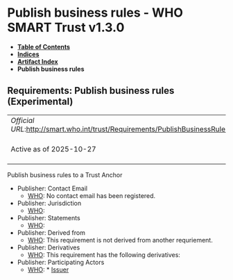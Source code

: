# Publish business rules - WHO SMART Trust v1.3.0

* [**Table of Contents**](toc.md)
* [**Indices**](indices.md)
* [**Artifact Index**](artifacts.md)
* **Publish business rules**

## Requirements: Publish business rules (Experimental) 

| | |
| :--- | :--- |
| *Official URL*:http://smart.who.int/trust/Requirements/PublishBusinessRules | *Version*:1.3.0 |
| Active as of 2025-10-27 | *Computable Name*:Publish Rules |

 
Publish business rules to a Trust Anchor 

* Publisher: Contact Email
  * [WHO](http://who.int): No contact email has been registered.
* Publisher: Jurisdiction
  * [WHO](http://who.int): 
* Publisher: Statements
  * [WHO](http://who.int): 
* Publisher: Derived from
  * [WHO](http://who.int): This requirement is not derived from another requriement.
* Publisher: Derivatives
  * [WHO](http://who.int): This requirement has the following derivatives:
* Publisher: Participating Actors
  * [WHO](http://who.int): * [Issuer](ActorDefinition-Issuer.md)



